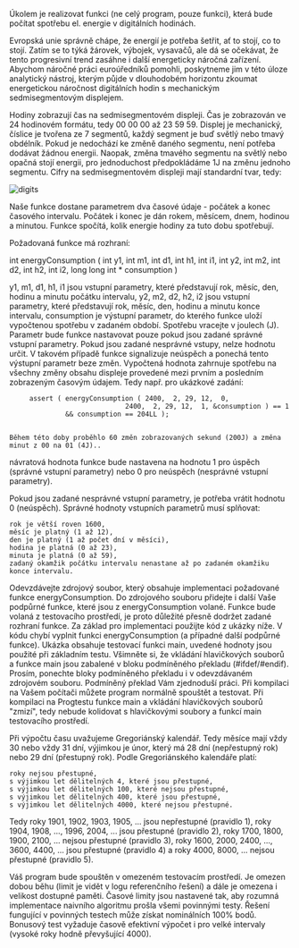 Úkolem je realizovat funkci (ne celý program, pouze funkci), která bude počítat spotřebu el. energie v digitálních hodinách.

Evropská unie správně chápe, že energií je potřeba šetřit, ať to stojí, co to stojí. Zatím se to týká žárovek, výbojek, vysavačů, ale dá se očekávat, že tento progresivní trend zasáhne i další energeticky náročná zařízení. Abychom náročné práci euroúředníků pomohli, poskytneme jim v této úloze analytický nástroj, kterým půjde v dlouhodobém horizontu zkoumat energetickou náročnost digitálních hodin s mechanickým sedmisegmentovým displejem.

Hodiny zobrazují čas na sedmisegmentovém displeji. Čas je zobrazován ve 24 hodinovém formátu, tedy 00 00 00 až 23 59 59. Displej je mechanický, číslice je tvořena ze 7 segmentů, každý segment je buď světlý nebo tmavý obdélník. Pokud je nedochází ke změně daného segmentu, není potřeba dodávat žádnou energii. Naopak, změna tmavého segmentu na světlý nebo opačná stojí energii, pro jednoduchost předpokládáme 1J na změnu jednoho segmentu. Cifry na sedmisegmentovém displeji mají standardní tvar, tedy:

<img>![digits](https://user-images.githubusercontent.com/47743251/224509361-a02633aa-47f3-4c99-a35c-18cedbcbdea3.png)</img>                                                               

Naše funkce dostane parametrem dva časové údaje - počátek a konec časového intervalu. Počátek i konec je dán rokem, měsícem, dnem, hodinou a minutou. Funkce spočítá, kolik energie hodiny za tuto dobu spotřebují.

Požadovaná funkce má rozhraní:

int energyConsumption ( int y1, int m1, int d1, int h1, int i1,
                        int y2, int m2, int d2, int h2, int i2, 
                        long long int * consumption )

y1, m1, d1, h1, i1
    jsou vstupní parametry, které představují rok, měsíc, den, hodinu a minutu počátku intervalu,
y2, m2, d2, h2, i2
    jsou vstupní parametry, které představují rok, měsíc, den, hodinu a minutu konce intervalu,
consumption
    je výstupní parametr, do kterého funkce uloží vypočtenou spotřebu v zadaném období. Spotřebu vracejte v joulech (J). Parametr bude funkce nastavovat pouze pokud jsou zadané správné vstupní parametry. Pokud jsou zadané nesprávné vstupy, nelze hodnotu určit. V takovém případě funkce signalizuje neúspěch a ponechá tento výstupní parametr beze změn. Vypočtená hodnota zahrnuje spotřebu na všechny změny obsahu displeje provedené mezi prvním a posledním zobrazeným časovým údajem. Tedy např. pro ukázkové zadání:

         assert ( energyConsumption ( 2400,  2, 29, 12,  0,
                                 2400,  2, 29, 12,  1, &consumption ) == 1
                  && consumption == 204LL );
       

    Během této doby proběhlo 60 změn zobrazovaných sekund (200J) a změna minut z 00 na 01 (4J).. 
návratová hodnota funkce
    bude nastavena na hodnotu 1 pro úspěch (správné vstupní parametry) nebo 0 pro neúspěch (nesprávné vstupní parametry).

Pokud jsou zadané nesprávné vstupní parametry, je potřeba vrátit hodnotu 0 (neúspěch). Správné hodnoty vstupních parametrů musí splňovat:

    rok je větší roven 1600,
    měsíc je platný (1 až 12),
    den je platný (1 až počet dní v měsíci),
    hodina je platná (0 až 23),
    minuta je platná (0 až 59),
    zadaný okamžik počátku intervalu nenastane až po zadaném okamžiku konce intervalu.

Odevzdávejte zdrojový soubor, který obsahuje implementaci požadované funkce energyConsumption. Do zdrojového souboru přidejte i další Vaše podpůrné funkce, které jsou z energyConsumption volané. Funkce bude volaná z testovacího prostředí, je proto důležité přesně dodržet zadané rozhraní funkce. Za základ pro implementaci použijte kód z ukázky níže. V kódu chybí vyplnit funkci energyConsumption (a případné další podpůrné funkce). Ukázka obsahuje testovací funkci main, uvedené hodnoty jsou použité při základním testu. Všimněte si, že vkládání hlavičkových souborů a funkce main jsou zabalené v bloku podmíněného překladu (#ifdef/#endif). Prosím, ponechte bloky podmíněného překladu i v odevzdávaném zdrojovém souboru. Podmíněný překlad Vám zjednoduší práci. Při kompilaci na Vašem počítači můžete program normálně spouštět a testovat. Při kompilaci na Progtestu funkce main a vkládání hlavičkových souborů "zmizí", tedy nebude kolidovat s hlavičkovými soubory a funkcí main testovacího prostředí.

Při výpočtu času uvažujeme Gregoriánský kalendář. Tedy měsíce mají vždy 30 nebo vždy 31 dní, výjimkou je únor, který má 28 dní (nepřestupný rok) nebo 29 dní (přestupný rok). Podle Gregoriánského kalendáře platí:

    roky nejsou přestupné,
    s výjimkou let dělitelných 4, které jsou přestupné,
    s výjimkou let dělitelných 100, které nejsou přestupné,
    s výjimkou let dělitelných 400, které jsou přestupné,
    s výjimkou let dělitelných 4000, které nejsou přestupné.

Tedy roky 1901, 1902, 1903, 1905, ... jsou nepřestupné (pravidlo 1), roky 1904, 1908, ..., 1996, 2004, ... jsou přestupné (pravidlo 2), roky 1700, 1800, 1900, 2100, ... nejsou přestupné (pravidlo 3), roky 1600, 2000, 2400, ..., 3600, 4400, ... jsou přestupné (pravidlo 4) a roky 4000, 8000, ... nejsou přestupné (pravidlo 5).

Váš program bude spouštěn v omezeném testovacím prostředí. Je omezen dobou běhu (limit je vidět v logu referenčního řešení) a dále je omezena i velikost dostupné paměti. Časové limity jsou nastavené tak, aby rozumná implementace naivního algoritmu prošla všemi povinnými testy. Řešení fungující v povinných testech může získat nominálních 100% bodů. Bonusový test vyžaduje časově efektivní výpočet i pro velké intervaly (vysoké roky hodně převyšující 4000).
